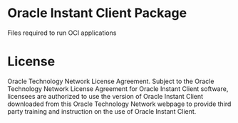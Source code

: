 # Oracle Instant Client Package

Files required to run OCI applications

# License

Oracle Technology Network License Agreement. Subject to the Oracle Technology
Network License Agreement for Oracle Instant Client software, licensees are
authorized to use the version of Oracle Instant Client downloaded from this
Oracle Technology Network webpage to provide third party training and
instruction on the use of Oracle Instant Client.
